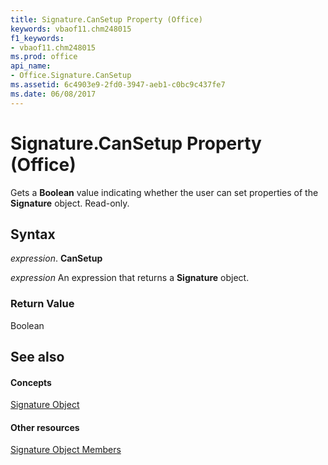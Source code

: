 ```yaml
---
title: Signature.CanSetup Property (Office)
keywords: vbaof11.chm248015
f1_keywords:
- vbaof11.chm248015
ms.prod: office
api_name:
- Office.Signature.CanSetup
ms.assetid: 6c4903e9-2fd0-3947-aeb1-c0bc9c437fe7
ms.date: 06/08/2017
---
```



# Signature.CanSetup Property (Office)

Gets a  **Boolean** value indicating whether the user can set properties of the **Signature** object. Read-only.


## Syntax

 _expression_. **CanSetup**

 _expression_ An expression that returns a **Signature** object.


### Return Value

Boolean


## See also


#### Concepts


[Signature Object](signature-object-office.md)
#### Other resources


[Signature Object Members](signature-members-office.md)

